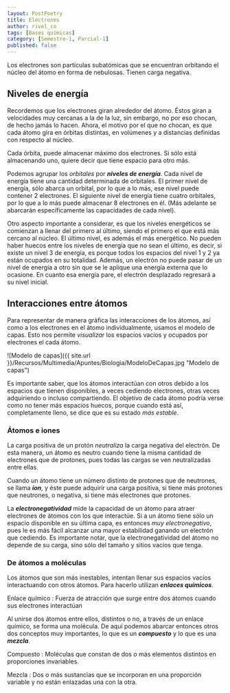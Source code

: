 ```yaml
---
layout: PostPoetry
title: Electrones
author: rivel_co
tags: [Bases químicas]
category: [Semestre-1, Parcial-1]
published: false
---
```


Los electrones son partículas subatómicas que se encuentran orbitando el núcleo del átomo en forma de nebulosas. Tienen carga negativa.

## Niveles de energía

Recordemos que los electrones giran alrededor del átomo. Éstos giran a velocidades muy cercanas a la de la luz, sin embargo, no por eso chocan, de hecho jamás lo hacen. Ahora, el motivo por el que no chocan, es que cada átomo gira en órbitas distintas, en volúmenes y a distancias definidas con respecto al núcleo.

Cada órbita, puede almacenar máximo dos electrones. Si sólo está almacenando uno, quiere decir que tiene espacio para otro más. 

Podemos agrupar los *orbitales* por ***niveles de energía***. Cada nivel de energía tiene una cantidad determinada de orbitales. El primer nivel de energía, sólo abarca un orbital, por lo que a lo más, ese nivel puede contener 2 electrones. El siguiente nivel de energía tiene cuatro orbitales, por lo que a lo más puede almacenar 8 electrones en él. (Más adelante se abarcarán específicamente las capacidades de cada nivel).

Otro aspecto importante a considerar, es que los niveles energéticos se comienzan a llenar del primero al último, siendo el primero el que está más cercano al núcleo. El último nivel, es además el más energético. No pueden haber huecos entre los niveles de energía que no sean el último, es decir, si existe un nivel 3 de energía, es porque todos los espacios del nivel 1 y 2 ya están ocupados en su totalidad. Además, un electrón no puede pasar de un nivel de energía a otro sin que se le aplique una energía externa que lo ocasione. En cuanto esa energía pare, el electrón desplazado regresará a su nivel inicial.

## Interacciones entre átomos

Para representar de manera gráfica las interacciones de los átomos, así como a los electrones en el átomo individualmente, usamos el modelo de capas. Esto nos permite *visualizar* los espacios vacíos y ocupados por electrones el cada átomo.

![Modelo de capas]({{ site.url }}/Recursos/Multimedia/Apuntes/Biologia/ModeloDeCapas.jpg "Modelo de capas")

Es importante saber, que los átomos interactúan con otros debido a los espacios que tienen disponibles, a veces cediendo electrones, otras veces adquiriendo o incluso compartiendo. El objetivo de cada átomo podría verse como no tener más espacios huecos, porque cuando está así, completamente lleno, se dice que es su estado *más estable*.

### Átomos e iones

La carga positiva de un protón *neutraliza* la carga negativa del electrón. De esta manera, un átomo es neutro cuando tiene la misma cantidad de electrones que de protones, pues todas las cargas se ven neutralizadas entre ellas.

Cuando un átomo tiene un número distinto de protones que de neutrones, se llama ***ion***, y éste puede adquirir una carga positiva, si tiene más protones que neutrones, o negativa, si tiene más electrones que protones.

La ***electronegatividad*** mide la capacidad de un átomo para atraer electrones de átomos con los que interactúe. Si a un átomo tiene sólo un espacio disponible en su última capa, es entonces *muy electronegativo*, pues le es más fácil alcanzar una mayor estabilidad ganando un electrón que cediendo. Es importante notar, que la electronegatividad del átomo no depende de su carga, sino sólo del tamaño y sitios vacíos que tenga.

### De átomos a moléculas

Los átomos que son más inestables, intentan llenar sus espacios vacíos interactuando con otros átomos. Para hacerlo utilizan ***enlaces químicos***.

Enlace químico
 : Fuerza de atracción que surge entre dos átomos cuando sus electrones interactúan

Al unirse dos átomos entre ellos, distintos o no, a través de un enlace químico, se forma una molécula. De aquí podemos abarcar entonces otros dos conceptos muy importantes, lo que es un ***compuesto*** y lo que es una ***mezcla***.

Compuesto
 : Moléculas que constan de dos o más elementos distintos en proporciones invariables.

Mezcla
 : Dos o más sustancias que se incorporan en una proporción variable y no están enlazadas una con la otra.